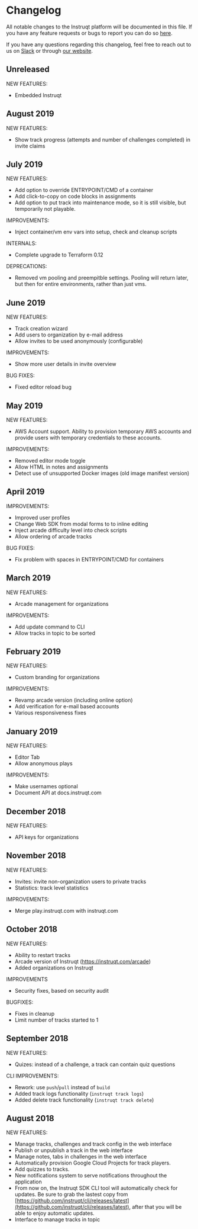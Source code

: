 # Changelog

All notable changes to the Instruqt platform will be documented in this file.
If you have any feature requests or bugs to report you can do so [here](https://github.com/instruqt/instruqt/issues).

If you have any questions regarding this changelog, feel free to reach out to us on [Slack](https://join.slack.com/t/instruqt/shared_invite/enQtMzcwNTY1OTQ5NzE2LTQ5YTgxODgzNTk4NzY0OWU0OTczZjlhNThlMGJjYmFlNTNiNTMxZTVhNjE4MTczYzkxNDNkNTc1NzYwN2RlY2M) or through [our website](https://instruqt.com).

## Unreleased
NEW FEATURES:
- Embedded Instruqt

## August 2019
NEW FEATURES:
- Show track progress (attempts and number of challenges completed) in invite claims

## July 2019
NEW FEATURES:
- Add option to override ENTRYPOINT/CMD of a container
- Add click-to-copy on code blocks in assignments
- Add option to put track into maintenance mode, so it is still visible, but temporarily not playable.

IMPROVEMENTS:
- Inject container/vm env vars into setup, check and cleanup scripts

INTERNALS:
- Complete upgrade to Terraform 0.12

DEPRECATIONS:
- Removed vm pooling and preempitble settings. Pooling will return later, but then for entire environments, rather than just vms.

## June 2019
NEW FEATURES:
- Track creation wizard
- Add users to organization by e-mail address
- Allow invites to be used anonymously (configurable)

IMPROVEMENTS:
- Show more user details in invite overview

BUG FIXES:
- Fixed editor reload bug

## May 2019
NEW FEATURES:
- AWS Account support. Ability to provision temporary AWS accounts and provide users with temporary credentials to these accounts.

IMPROVEMENTS:
- Removed editor mode toggle
- Allow HTML in notes and assignments
- Detect use of unsupported Docker images (old image manifest version)

## April 2019
IMPROVEMENTS:
- Improved user profiles
- Change Web SDK from modal forms to to inline editing
- Inject arcade difficulty level into check scripts
- Allow ordering of arcade tracks

BUG FIXES:
- Fix problem with spaces in ENTRYPOINT/CMD for containers

## March 2019
NEW FEATURES:
- Arcade management for organizations

IMPROVEMENTS:
- Add update command to CLI
- Allow tracks in topic to be sorted

## February 2019
NEW FEATURES:
- Custom branding for organizations

IMPROVEMENTS:
- Revamp arcade version (including online option)
- Add verification for e-mail based accounts
- Various responsiveness fixes

## January 2019
NEW FEATURES:
- Editor Tab
- Allow anonymous plays

IMPROVEMENTS:
- Make usernames optional
- Document API at docs.instruqt.com

## December 2018
NEW FEATURES:
- API keys for organizations

## November 2018
NEW FEATURES:
- Invites: invite non-organization users to private tracks
- Statistics: track level statistics

IMPROVEMENTS:
- Merge play.instruqt.com with instruqt.com

## October 2018
NEW FEATURES:
- Ability to restart tracks
- Arcade version of Instruqt (https://instruqt.com/arcade)
- Added organizations on Instruqt

IMPROVEMENTS
- Security fixes, based on security audit

BUGFIXES:
- Fixes in cleanup
- Limit number of tracks started to 1

## September 2018
NEW FEATURES:
- Quizes: instead of a challenge, a track can contain quiz questions

CLI IMPROVEMENTS:
- Rework: use `push`/`pull` instead of `build`
- Added track logs functionality (`instruqt track logs`)
- Added delete track functionality (`instruqt track delete`)

## August 2018
NEW FEATURES:
- Manage tracks, challenges and track config in the web interface
- Publish or unpublish a track in the web interface
- Manage notes, tabs in challenges in the web interface
- Automatically provision Google Cloud Projects for track players.
- Add quizzes to tracks.
- New notifications system to serve notifications throughout the application
- From now on, the Instruqt SDK CLI tool will automatically check for updates. Be sure to grab the lastest copy from [https://github.com/instruqt/cli/releases/latest](https://github.com/instruqt/cli/releases/latest), after that you will be able to enjoy automatic updates.
- Interface to manage tracks in topic
